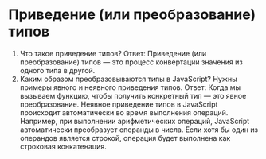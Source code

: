# Приведение (или преобразование) типов

1. Что такое приведение типов? Ответ: Приведение (или преобразование) типов — это процесс конвертации значения из одного типа в другой.
2. Каким образом преобразовываются типы в JavaScript? Нужны примеры явного и неявного приведения типов. Ответ: Когда мы вызываем функцию, чтобы получить конкретный тип — это явное преобразование. Неявное приведение типов в JavaScript происходит автоматически во время выполнения операций. Например, при выполнении арифметических операций, JavaScript автоматически преобразует операнды в числа. Если хотя бы один из операндов является строкой, операция будет выполнена как строковая конкатенация.

